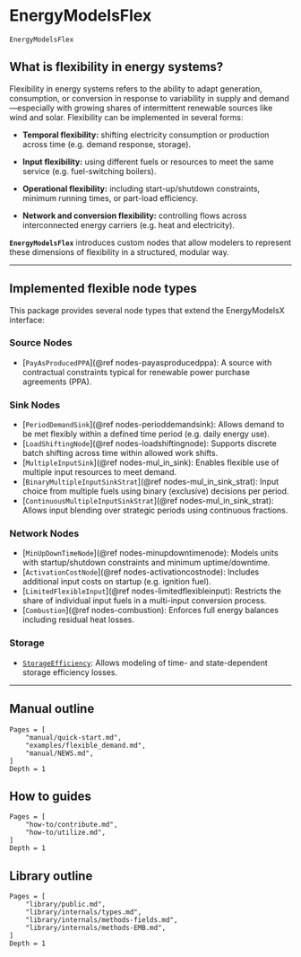 # EnergyModelsFlex

```@docs
EnergyModelsFlex
```

## What is flexibility in energy systems?

Flexibility in energy systems refers to the ability to adapt generation, consumption, or conversion in response to variability in supply and demand—especially with growing shares of intermittent renewable sources like wind and solar. Flexibility can be implemented in several forms:

 - **Temporal flexibility:** shifting electricity consumption or production across time (e.g. demand response, storage).

 - **Input flexibility:** using different fuels or resources to meet the same service (e.g. fuel-switching boilers).

 - **Operational flexibility:** including start-up/shutdown constraints, minimum running times, or part-load efficiency.

 - **Network and conversion flexibility:** controlling flows across interconnected energy carriers (e.g. heat and electricity).

**`EnergyModelsFlex`** introduces custom nodes that allow modelers to represent these dimensions of flexibility in a structured, modular way.

---

## Implemented flexible node types

This package provides several node types that extend the EnergyModelsX interface:

### Source Nodes

- [`PayAsProducedPPA`](@ref nodes-payasproducedppa): A source with contractual constraints typical for renewable power purchase agreements (PPA).

### Sink Nodes

- [`PeriodDemandSink`](@ref nodes-perioddemandsink): Allows demand to be met flexibly within a defined time period (e.g. daily energy use).
- [`LoadShiftingNode`](@ref nodes-loadshiftingnode): Supports discrete batch shifting across time within allowed work shifts.
- [`MultipleInputSink`](@ref nodes-mul_in_sink): Enables flexible use of multiple input resources to meet demand.
- [`BinaryMultipleInputSinkStrat`](@ref nodes-mul_in_sink_strat): Input choice from multiple fuels using binary (exclusive) decisions per period.
- [`ContinuousMultipleInputSinkStrat`](@ref nodes-mul_in_sink_strat): Allows input blending over strategic periods using continuous fractions.

### Network Nodes

- [`MinUpDownTimeNode`](@ref nodes-minupdowntimenode): Models units with startup/shutdown constraints and minimum uptime/downtime.
- [`ActivationCostNode`](@ref nodes-activationcostnode): Includes additional input costs on startup (e.g. ignition fuel).
- [`LimitedFlexibleInput`](@ref nodes-limitedflexibleinput): Restricts the share of individual input fuels in a multi-input conversion process.
- [`Combustion`](@ref nodes-combustion): Enforces full energy balances including residual heat losses.

### Storage

- [`StorageEfficiency`](@ref): Allows modeling of time- and state-dependent storage efficiency losses.

---

## Manual outline

```@contents
Pages = [
    "manual/quick-start.md",
    "examples/flexible_demand.md",
    "manual/NEWS.md",
]
Depth = 1
```

## How to guides

```@contents
Pages = [
    "how-to/contribute.md",
    "how-to/utilize.md",
]
Depth = 1
```

## Library outline

```@contents
Pages = [
    "library/public.md",
    "library/internals/types.md",
    "library/internals/methods-fields.md",
    "library/internals/methods-EMB.md",
]
Depth = 1
```

